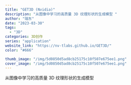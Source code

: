```yaml
---
title: "GET3D (Nvidia)"
description: "从图像中学习的高质量 3D 纹理形状的生成模型 "
author: "瑞东"
date: "2023-03-30"
tags:
  - "3D"
categories: 3D创作
series: "application"
website_link: "https://nv-tlabs.github.io/GET3D/"
color: "#666"

thumb_image: "/img/5d0850d5ad8cb25175c10f507e675ee1.png"
cover_image: "/img/5d0850d5ad8cb25175c10f507e675ee1.png"
---
```


从图像中学习的高质量 3D 纹理形状的生成模型 